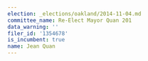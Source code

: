 ```yaml
---
election: _elections/oakland/2014-11-04.md
committee_name: Re-Elect Mayor Quan 201
data_warning: ''
filer_id: '1354678'
is_incumbent: true
name: Jean Quan
---
```

